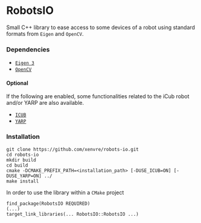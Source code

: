 # RobotsIO

Small C++ library to ease access to some devices of a robot using standard
formats from `Eigen` and `OpenCV`.
### Dependencies

- [`Eigen 3`](http://eigen.tuxfamily.org/index.php?title=Main_Page)
- [`OpenCV`](https://opencv.org/)

#### Optional
If the following are enabled, some functionalities related to the iCub robot and/or YARP are also available.

- [`ICUB`](https://github.com/robotology/icub-main)
- [`YARP`](https://github.com/robotology/yarp)

### Installation

```
git clone https://github.com/xenvre/robots-io.git
cd robots-io
mkdir build
cd build
cmake -DCMAKE_PREFIX_PATH=<installation_path> [-DUSE_ICUB=ON] [-DUSE_YARP=ON] ../
make install
```

In order to use the library within a `CMake` project
```
find_package(RobotsIO REQUIRED)
(...)
target_link_libraries(... RobotsIO::RobotsIO ...)
```
